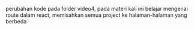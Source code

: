 perubahan kode pada folder video4, pada materi kali ini belajar mengenai route dalam react, memisahkan semua project ke halaman-halaman yang berbeda